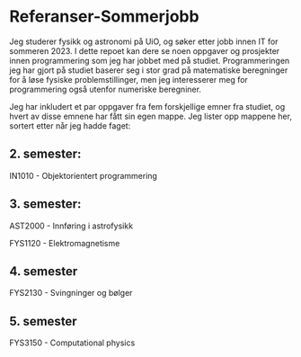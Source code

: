 # Referanser-Sommerjobb

Jeg studerer fysikk og astronomi på UiO, og søker etter jobb innen IT for sommeren 2023. I dette repoet kan dere se noen
oppgaver og prosjekter innen programmering som jeg har jobbet med på studiet.
Programmeringen jeg har gjort på studiet baserer seg i stor grad på matematiske
beregninger for å løse fysiske problemstillinger, men jeg interesserer meg for
programmering også utenfor numeriske beregniner.

Jeg har inkludert et par oppgaver fra fem forskjellige emner fra studiet, og
hvert av disse emnene har fått sin egen mappe. Jeg lister opp mappene her,
sortert etter når jeg hadde faget:

## 2. semester:
IN1010 - Objektorientert programmering

## 3. semester:
AST2000 - Innføring i astrofysikk

FYS1120 - Elektromagnetisme

## 4. semester
FYS2130 - Svingninger og bølger

## 5. semester
FYS3150 - Computational physics
